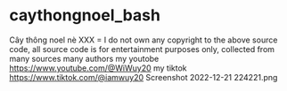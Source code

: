 # caythongnoel_bash
Cây thông noel nè
XXX = I do not own any copyright to the above source code, all source code is for entertainment purposes only, collected from many sources many authors
my youtobe https://www.youtube.com/@WiWuy20
my tiktok https://www.tiktok.com/@iamwuy20
Screenshot 2022-12-21 224221.png
